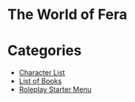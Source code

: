 # The World of Fera



# Categories
- [Character List](Character%20List.md)
- [List of Books](List%20of%20Books.md)
- [Roleplay Starter Menu](Roleplay%20Starter%20Menu.md)